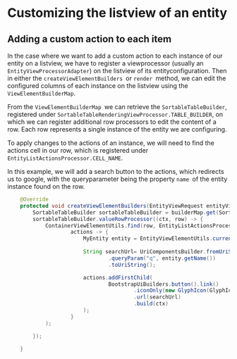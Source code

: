 # Customizing the listview of an entity

## **Adding a custom action to each item**

In the case where we want to add a custom action to each instance of our entity on a listview, we have to register a viewprocessor \(usually an `EntityViewProcessorAdapter`\) on the listview of its entityconfiguration. Then in either the `createViewElementBuilders `or `render `method, we can edit the configured columns of each instance on the listview using the `ViewElementBuilderMap`.

From the `ViewElementBuilderMap `we can retrieve the `SortableTableBuilder`, registered under `SortableTableRenderingViewProcessor.TABLE_BUILDER`, on which we can register additional row processors to edit the content of a row. Each row represents a single instance of the entity we are configuring. 

To apply changes to the actions of an instance, we will need to find the actions cell in our row, which is registered under `EntityListActionsProcessor.CELL_NAME`.

In this example, we will add a search button to the actions, which redirects us to google, with the queryparameter being the property `name `of the entity instance found on the row.

```java
    @Override
    protected void createViewElementBuilders(EntityViewRequest entityViewRequest, EntityView entityView, ViewElementBuilderMap builderMap) {
        SortableTableBuilder sortableTableBuilder = builderMap.get(SortableTableRenderingViewProcessor.TABLE_BUILDER, SortableTableBuilder.class);
        sortableTableBuilder.valueRowProcessor((ctx, row) -> {
            ContainerViewElementUtils.find(row, EntityListActionsProcessor.CELL_NAME, TableViewElement.Cell.class).ifPresent(
                    actions -> {
                        MyEntity entity = EntityViewElementUtils.currentEntity(ctx, MyEntity.class);
                        
                        String searchUrl= UriComponentsBuilder.fromUriString("https://www.google.com/")
                                .queryParam("q", entity.getName())
                                .toUriString();

                        actions.addFirstChild(
                                BootstrapUiBuilders.button().link()
                                        .iconOnly(new GlyphIcon(GlyphIcon.SEARCH))
                                        .url(searchUrl)
                                        .build(ctx)
                        );
                    }
            );

        });

    }
```





